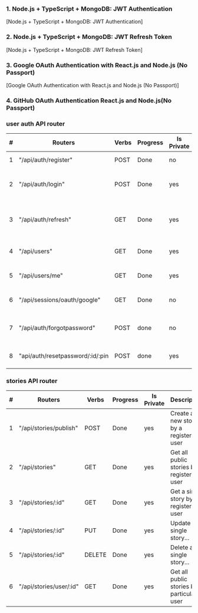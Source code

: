 <!-- http://localhost:6000/api/stories -->

### 1. Node.js + TypeScript + MongoDB: JWT Authentication

[Node.js + TypeScript + MongoDB: JWT Authentication]

### 2. Node.js + TypeScript + MongoDB: JWT Refresh Token

[Node.js + TypeScript + MongoDB: JWT Refresh Token]

### 3. Google OAuth Authentication with React.js and Node.js (No Passport)

[Google OAuth Authentication with React.js and Node.js (No Passport)]

### 4. GitHub OAuth Authentication React.js and Node.js(No Passport)

### user auth API router

| #   | Routers                          | Verbs | Progress | Is Private | Description                            |
| --- | -------------------------------- | ----- | -------- | ---------- | -------------------------------------- |
| 1   | "/api/auth/register"             | POST  | Done     | no         | Register a new user                    |
| 2   | "/api/auth/login"                | POST  | Done     | yes        | Login a register user and get a token  |
| 3   | "/api/auth/refresh"              | GET   | Done     | yes        | Get a refresh token when token expires |
| 4   | "/api/users"                     | GET   | Done     | yes        | Get all registered users               |
| 5   | "/api/users/me"                  | GET   | Done     | yes        | Get logged in user with auth token     |
| 6   | "/api/sessions/oauth/google"     | GET   | Done     | no         | Google oauth endpoint                  |
| 7   | "/api/auth/forgotpassword"       | POST  | done     | no         | User request for new password          |
| 8   | "api/auth/resetpassword/:id/:pin | POST  | done     | yes        | User update password                   |

### stories API router

| #   | Routers                 | Verbs  | Progress | Is Private | Description                                 |
| --- | ----------------------- | ------ | -------- | ---------- | ------------------------------------------- |
| 1   | "/api/stories/publish"  | POST   | Done     | yes        | Create a new story by a registered user     |
| 2   | "/api/stories"          | GET    | Done     | yes        | Get all public stories by a registered user |
| 3   | "/api/stories/:id"      | GET    | Done     | yes        | Get a single story by a registered user     |
| 4   | "/api/stories/:id"      | PUT    | Done     | yes        | Update a single story...                    |
| 5   | "/api/stories/:id"      | DELETE | Done     | yes        | Delete a single story...                    |
| 6   | "/api/stories/user/:id" | GET    | Done     | yes        | Get all public stories by a particular user |
